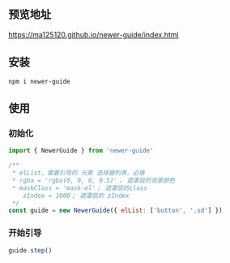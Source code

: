 ## 预览地址
https://ma125120.github.io/newer-guide/index.html

## 安装

```
npm i newer-guide
```

## 使用

### 初始化

```javascript
import { NewerGuide } from 'newer-guide'

/**
 * elList，需要引导的 元素 选择器列表，必填
 * rgba = 'rgba(0, 0, 0, 0.5)'； 遮罩层的背景颜色
 * maskClass = 'mask-el'； 遮罩层的class
    zIndex = 1000； 遮罩层的 zIndex
 */
const guide = new NewerGuide({ elList: ['button', '.sd'] })
```

### 开始引导

```javascript
guide.step()
```
